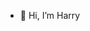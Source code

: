 - 👋 Hi, I’m Harry
  

<!---
murungi-h/murungi-h is a ✨ special ✨ repository because its `README.md` (this file) appears on your GitHub profile.
You can click the Preview link to take a look at your changes.
--->
